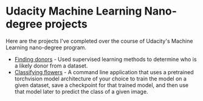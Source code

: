 # Udacity Machine Learning Nano-degree projects

Here are the projects I've completed over the course of Udacity's Machine Learning nano-degree program.

- [Finding donors](finding-donors) - Used supervised learning methods to determine who is a likely donor from a dataset.
- [Classifying flowers](classifying-flowers) - A command line application that uses a pretrained torchvision model architecture of your choice to train the model on a given dataset, save a checkpoint for that trained model, and then use that model later to predict the class of a given image.

